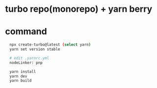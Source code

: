 # turbo repo(monorepo) + yarn berry

# command

```bash
  npx create-turbo@latest (select yarn)
  yarn set version stable

  # edit .yarnrc.yml
  nodeLinker: pnp

  yarn install
  yarn dev
  yarn build
```